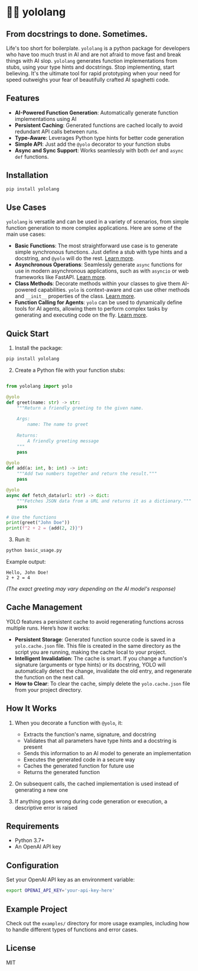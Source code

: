 # 🚀💥 yololang
## From docstrings to done. Sometimes.
Life's too short for boilerplate. `yololang` is a python package for developers who have too much trust in AI and are not afraid to move fast and break things with AI slop. 
`yololang` generates function implementations from stubs, using your type hints and docstrings. Stop implementing, start believing. It's the ultimate tool for rapid prototyping when your need for speed outweighs your fear of beautifully crafted AI spaghetti code.

## Features
- **AI-Powered Function Generation**: Automatically generate function implementations using AI
- **Persistent Caching**: Generated functions are cached locally to avoid redundant API calls between runs.
- **Type-Aware**: Leverages Python type hints for better code generation
- **Simple API**: Just add the `@yolo` decorator to your function stubs
- **Async and Sync Support**: Works seamlessly with both `def` and `async def` functions.

## Installation
```bash
pip install yololang
```

## Use Cases
`yololang` is versatile and can be used in a variety of scenarios, from simple function generation to more complex applications. Here are some of the main use cases:
*   **Basic Functions**: The most straightforward use case is to generate simple synchronous functions. Just define a stub with type hints and a docstring, and `@yolo` will do the rest. [Learn more](docs/Getting%20Started.md).
*   **Asynchronous Operations**: Seamlessly generate `async` functions for use in modern asynchronous applications, such as with `asyncio` or web frameworks like FastAPI. [Learn more](docs/Async%20Functions.md).
*   **Class Methods**: Decorate methods within your classes to give them AI-powered capabilities. `yolo` is context-aware and can use other methods and `__init__` properties of the class. [Learn more](docs/Classes.md).
*   **Function Calling for Agents**: `yolo` can be used to dynamically define tools for AI agents, allowing them to perform complex tasks by generating and executing code on the fly. [Learn more](docs/Agents.md).

## Quick Start

1. Install the package:
```bash
pip install yololang
```

2. Create a Python file with your function stubs:
```python

from yololang import yolo

@yolo
def greet(name: str) -> str:
    """Return a friendly greeting to the given name.
    
    Args:
        name: The name to greet
        
    Returns:
        A friendly greeting message
    """
    pass

@yolo
def add(a: int, b: int) -> int:
    """Add two numbers together and return the result."""
    pass

@yolo
async def fetch_data(url: str) -> dict:
    """Fetches JSON data from a URL and returns it as a dictionary."""
    pass

# Use the functions
print(greet("John Doe"))
print(f"2 + 2 = {add(2, 2)}")
```

3. Run it:
```bash
python basic_usage.py
```

Example output:
```
Hello, John Doe!
2 + 2 = 4
```
*(The exact greeting may vary depending on the AI model's response)*

## Cache Management
YOLO features a persistent cache to avoid regenerating functions across multiple runs. Here’s how it works:
- **Persistent Storage**: Generated function source code is saved in a `yolo.cache.json` file. This file is created in the same directory as the script you are running, making the cache local to your project.
- **Intelligent Invalidation**: The cache is smart. If you change a function's signature (arguments or type hints) or its docstring, YOLO will automatically detect the change, invalidate the old entry, and regenerate the function on the next call.
- **How to Clear**: To clear the cache, simply delete the `yolo.cache.json` file from your project directory.

## How It Works

1. When you decorate a function with `@yolo`, it:
   - Extracts the function's name, signature, and docstring
   - Validates that all parameters have type hints and a docstring is present
   - Sends this information to an AI model to generate an implementation
   - Executes the generated code in a secure way
   - Caches the generated function for future use
   - Returns the generated function

2. On subsequent calls, the cached implementation is used instead of generating a new one

3. If anything goes wrong during code generation or execution, a descriptive error is raised

## Requirements

- Python 3.7+
- An OpenAI API key

## Configuration

Set your OpenAI API key as an environment variable:

```bash
export OPENAI_API_KEY='your-api-key-here'
```

## Example Project

Check out the `examples/` directory for more usage examples, including how to handle different types of functions and error cases.

## License

MIT
